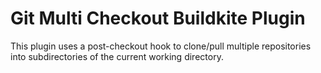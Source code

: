 # Git Multi Checkout Buildkite Plugin

This plugin uses a post-checkout hook to clone/pull multiple repositories into subdirectories of the current working directory.
